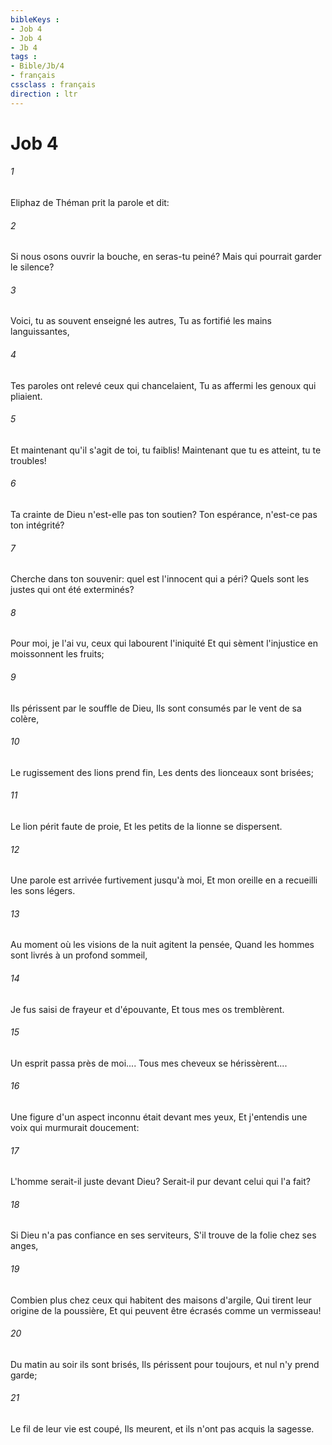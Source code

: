 ```yaml
---
bibleKeys : 
- Job 4
- Job 4
- Jb 4
tags : 
- Bible/Jb/4
- français
cssclass : français
direction : ltr
---
```


# Job 4

###### 1
Eliphaz de Théman prit la parole et dit:
###### 2
Si nous osons ouvrir la bouche, en seras-tu peiné? Mais qui pourrait garder le silence?
###### 3
Voici, tu as souvent enseigné les autres, Tu as fortifié les mains languissantes,
###### 4
Tes paroles ont relevé ceux qui chancelaient, Tu as affermi les genoux qui pliaient.
###### 5
Et maintenant qu'il s'agit de toi, tu faiblis! Maintenant que tu es atteint, tu te troubles!
###### 6
Ta crainte de Dieu n'est-elle pas ton soutien? Ton espérance, n'est-ce pas ton intégrité?
###### 7
Cherche dans ton souvenir: quel est l'innocent qui a péri? Quels sont les justes qui ont été exterminés?
###### 8
Pour moi, je l'ai vu, ceux qui labourent l'iniquité Et qui sèment l'injustice en moissonnent les fruits;
###### 9
Ils périssent par le souffle de Dieu, Ils sont consumés par le vent de sa colère,
###### 10
Le rugissement des lions prend fin, Les dents des lionceaux sont brisées;
###### 11
Le lion périt faute de proie, Et les petits de la lionne se dispersent.
###### 12
Une parole est arrivée furtivement jusqu'à moi, Et mon oreille en a recueilli les sons légers.
###### 13
Au moment où les visions de la nuit agitent la pensée, Quand les hommes sont livrés à un profond sommeil,
###### 14
Je fus saisi de frayeur et d'épouvante, Et tous mes os tremblèrent.
###### 15
Un esprit passa près de moi.... Tous mes cheveux se hérissèrent....
###### 16
Une figure d'un aspect inconnu était devant mes yeux, Et j'entendis une voix qui murmurait doucement:
###### 17
L'homme serait-il juste devant Dieu? Serait-il pur devant celui qui l'a fait?
###### 18
Si Dieu n'a pas confiance en ses serviteurs, S'il trouve de la folie chez ses anges,
###### 19
Combien plus chez ceux qui habitent des maisons d'argile, Qui tirent leur origine de la poussière, Et qui peuvent être écrasés comme un vermisseau!
###### 20
Du matin au soir ils sont brisés, Ils périssent pour toujours, et nul n'y prend garde;
###### 21
Le fil de leur vie est coupé, Ils meurent, et ils n'ont pas acquis la sagesse.
